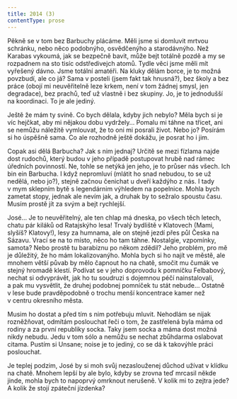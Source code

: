 ```yaml
---
title: 2014 (3)
contentType: prose
---
```


  

Pěkně se v tom bez Barbuchy plácáme. Měli jsme si domluvit mrtvou schránku, nebo něco podobnýho, osvědčenýho a starodávnýho. Než Karabas vykoumá, jak se bezpečně bavit, může bejt totálně pozdě a my se rozpadnem na sto tisíc odstředivejch atomů. Tydle věci jsme měli mít vyřešený dávno. Jsme totální amatéři. Na kluky dělám borce, je to možná povzbudí, ale co já? Sama v posteli (jsem fakt tak hnusná?), bez školy a bez práce (obojí mi neuvěřitelně leze krkem, není v tom žádnej smysl, jen degradace), bez prachů, teď už vlastně i bez skupiny. Jo, je to jednodušší na koordinaci. To je ale jediný.

Ještě že mám ty svině. Co bych dělala, kdyby jich nebylo? Měla bych si je víc hejčkat, aby mi nějakou dobu vydržely… Pomalu mi táhne na třicet, ani se nemůžu náležitě vymlouvat, že to oni mi posrali život. Nebo jo? Posírám si ho úspěšně sama. Co ale rozhodně ještě dokážu, je posrat ho i jim.

Copak asi dělá Barbucha? Jak s nim jednaj? Určitě se mezi fízlama najde dost rudochů, který budou v jeho případě postupovat hrubě nad rámec úředních povinností. Ne, tohle se netýká jen jeho, je to průser nás všech. Ich bin ein Barbucha. I když nepromluví (mlátit ho snad nebudou, to se už nedělá, nebo jo?), stejně začnou čenichat u dveří každýho z nás. I tady v mym sklepním bytě s legendárnim výhledem na popelnice. Mohla bych zametat stopy, jednak ale nevím jak, a druhak by to sežralo spoustu času. Musím prostě jít za svým a bejt rychlejší.

José… Je to neuvěřitelný, ale ten chlap má dneska, po všech těch letech, chatu pár kiláků od Ratajskýho lesa! Trvalý bydliště v Klatovech (Mami, slyšíš? Klatovy!), lesy za humnama, ale on stejně jezdí přes půl Česka na Sázavu. Vrací se na to místo, něco ho tam táhne. Nostalgie, vzpomínky, samota? Nebo prostě tu barabiznu po někom zdědil? Jeho problém, pro mě je důležitý, že ho mám lokalizovanýho. Mohla bych si ho najít ve městě, ale mnohem větší půvab by mělo čapnout ho na chatě, smočit mu čumák ve stejný hromadě klestí. Podívat se v jeho doprovodu k pomníčku Felbabový, nechat si odvyprávět, jak ho tu soudruzi s dojemnou péčí nainstalovali, a pak mu vysvětlit, že druhej podobnej pomníček tu stát nebude… Ostatně v lese bude pravděpodobně o trochu menší koncentrace kamer než v centru okresního města.

Musim ho dostat a před tím s nim potřebuju mluvit. Nehodlám se nijak rozněžňovat, odmítám poslouchat řeči o tom, že zastřelená byla máma od rodiny a za první republiky socka. Taky jsem socka a máma dost možná nikdy nebudu. Jedu v tom sólo a nemůžu se nechat zbůhdarma oslabovat citama. Pustím si Unsane; noise je to jediný, co se dá k takovýhle práci poslouchat.

Je teplej podzim, José by si moh svůj nezaslouženej důchod užívat v klídku na chatě. Mnohem lepší by ale bylo, kdyby se zrovna teď mrcasil někde jinde, mohla bych to napoprvý omrknout nerušeně. V kolik mi to zejtra jede? A kolik že stojí zpáteční jízdenka?
